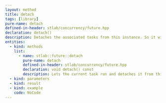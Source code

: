 ```yaml
---
layout: method
title: detach
tags: [library]
pure-name: detach
defined-in-header: stlab/concurrency/future.hpp 
declaration: detach()
description: Detaches the associated tasks from this instance. So it will be executed even when this instance get destructed.
entities:
  - kind: methods
    list:
      - name: stlab::future::detach
        pure-name: detach
        defined-in-header: stlab/concurrency/future.hpp 
        declaration: void detach() const
        description: Lets the current task run and detaches it from this instance.
  - kind: parameters
  - kind: result
  - kind: example
    code: NoCode
---
```


